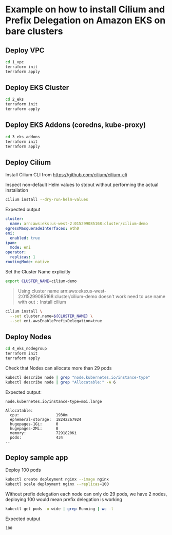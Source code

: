 # Example on how to install Cilium and Prefix Delegation on Amazon EKS on bare clusters

## Deploy VPC
```bash
cd 1_vpc
terraform init
terraform apply
```

## Deploy EKS Cluster
```bash
cd 2_eks
terraform init
terraform apply
```

## Deploy EKS Addons (coredns, kube-proxy)
```bash
cd 3_eks_addons
terraform init
terraform apply
```

## Deploy Cilium
Install Cilium CLI from https://github.com/cilium/cilium-cli

Inspect non-default Helm values to stdout without performing the actual installation
```bash
cilium install --dry-run-helm-values
```
Expected output
```yaml
cluster:
  name: arn:aws:eks:us-west-2:015299085168:cluster/cilium-demo
egressMasqueradeInterfaces: eth0
eni:
  enabled: true
ipam:
  mode: eni
operator:
  replicas: 1
routingMode: native
```

Set the Cluster Name explicitly
```bash
export CLUSTER_NAME=cilium-demo
```

> Using cluster name arn:aws:eks:us-west-2:015299085168:cluster/cilium-demo doesn't work need to use name with out `:`
Install cilium
```bash
cilium install \
  --set cluster.name=${CLUSTER_NAME} \
  --set eni.awsEnablePrefixDelegation=true
```

## Deploy Nodes
```bash
cd 4_eks_nodegroup
terraform init
terraform apply
```

Check that Nodes can allocate more than 29 pods
```bash
kubectl describe node | grep "node.kubernetes.io/instance-type"
kubectl describe node | grep "Allocatable:" -A 6
```
Expected output:
```
node.kubernetes.io/instance-type=m6i.large

Allocatable:
  cpu:                1930m
  ephemeral-storage:  18242267924
  hugepages-1Gi:      0
  hugepages-2Mi:      0
  memory:             7291820Ki
  pods:               434
--
```

## Deploy sample app
Deploy 100 pods
```bash
kubectl create deployment nginx --image nginx
kubectl scale deployment nginx --replicas=100
```

Without prefix delegation each node can only do 29 pods, we have 2 nodes, deploying 100 would mean prefix delegation is working
```bash
kubectl get pods -o wide | grep Running | wc -l
```
Expected output
```
100
```